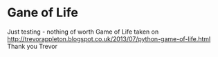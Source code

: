 Gane of Life
==========

Just testing - nothing of worth
Game of Life taken on http://trevorappleton.blogspot.co.uk/2013/07/python-game-of-life.html
Thank you Trevor
